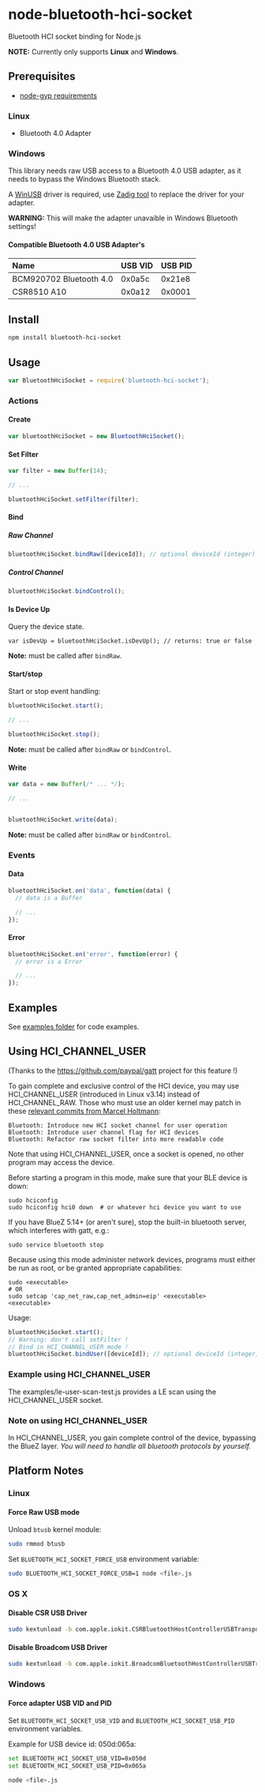 # node-bluetooth-hci-socket

Bluetooth HCI socket binding for Node.js

__NOTE:__ Currently only supports __Linux__ and __Windows__.

## Prerequisites

 * [node-gyp requirements](https://github.com/TooTallNate/node-gyp#installation)

### Linux

 * Bluetooth 4.0 Adapter

### Windows

This library needs raw USB access to a Bluetooth 4.0 USB adapter, as it needs to bypass the Windows Bluetooth stack.

A [WinUSB](https://msdn.microsoft.com/en-ca/library/windows/hardware/ff540196(v=vs.85).aspx) driver is required, use [Zadig tool](http://zadig.akeo.ie) to replace the driver for your adapter.

__WARNING:__ This will make the adapter unavaible in Windows Bluetooth settings!

#### Compatible Bluetooth 4.0 USB Adapter's

| Name | USB VID | USB PID |
|:---- | :------ | :-------|
| BCM920702 Bluetooth 4.0 | 0x0a5c | 0x21e8 |
| CSR8510 A10 | 0x0a12 | 0x0001 |

## Install

```sh
npm install bluetooth-hci-socket
```

## Usage

```javascript
var BluetoothHciSocket = require('bluetooth-hci-socket');
```

### Actions

#### Create

```javascript
var bluetoothHciSocket = new BluetoothHciSocket();
```

#### Set Filter

```javascript
var filter = new Buffer(14);

// ...

bluetoothHciSocket.setFilter(filter);
```

#### Bind

##### Raw Channel

```javascript
bluetoothHciSocket.bindRaw([deviceId]); // optional deviceId (integer)
```

##### Control Channel

```javascript
bluetoothHciSocket.bindControl();
```

#### Is Device Up

Query the device state.

```
var isDevUp = bluetoothHciSocket.isDevUp(); // returns: true or false
```

__Note:__ must be called after ```bindRaw```.

#### Start/stop

Start or stop event handling:

```javascript
bluetoothHciSocket.start();

// ...

bluetoothHciSocket.stop();
```

__Note:__ must be called after ```bindRaw``` or ```bindControl```.

#### Write

```javascript
var data = new Buffer(/* ... */);

// ...


bluetoothHciSocket.write(data);
```

__Note:__ must be called after ```bindRaw``` or ```bindControl```.

### Events

#### Data

```javascript
bluetoothHciSocket.on('data', function(data) {
  // data is a Buffer

  // ...
});
```

#### Error

```javascript
bluetoothHciSocket.on('error', function(error) {
  // error is a Error

  // ...
});
```

## Examples

See [examples folder](https://github.com/sandeepmistry/node-bluetooth-hci-socket/blob/master/examples) for code examples.

## Using HCI_CHANNEL_USER

(Thanks to the https://github.com/paypal/gatt project for this feature !)

To gain complete and exclusive control of the HCI device, you may use
HCI_CHANNEL_USER (introduced in Linux v3.14) instead of HCI_CHANNEL_RAW.
Those who must use an older kernel may patch in these [relevant commits
from Marcel Holtmann](http://www.spinics.net/lists/linux-bluetooth/msg37345.html):

    Bluetooth: Introduce new HCI socket channel for user operation
    Bluetooth: Introduce user channel flag for HCI devices
    Bluetooth: Refactor raw socket filter into more readable code

Note that using HCI_CHANNEL_USER, once a socket is opened,
no other program may access the device.

Before starting a program in this mode, make sure that your BLE device is down:

    sudo hciconfig
    sudo hciconfig hci0 down  # or whatever hci device you want to use

If you have BlueZ 5.14+ (or aren't sure), stop the built-in
bluetooth server, which interferes with gatt, e.g.:

    sudo service bluetooth stop

Because using this mode administer network devices, programs must
either be run as root, or be granted appropriate capabilities:

    sudo <executable>
    # OR
    sudo setcap 'cap_net_raw,cap_net_admin=eip' <executable>
    <executable>

Usage:

```javascript
bluetoothHciSocket.start();
// Warning: don't call setFilter !
// Bind in HCI_CHANNEL_USER mode !
bluetoothHciSocket.bindUser([deviceId]); // optional deviceId (integer)
```

### Example using HCI_CHANNEL_USER

The examples/le-user-scan-test.js provides a LE scan using the HCI_CHANNEL_USER socket.

### Note on using HCI_CHANNEL_USER

In HCI_CHANNEL_USER, you gain complete control of the device, bypassing the BlueZ layer. *You will need to handle all bluetooth protocols by yourself.*


## Platform Notes

### Linux

#### Force Raw USB mode

Unload ```btusb``` kernel module:

```sh
sudo rmmod btusb
```

Set ```BLUETOOTH_HCI_SOCKET_FORCE_USB``` environment variable:

```sh
sudo BLUETOOTH_HCI_SOCKET_FORCE_USB=1 node <file>.js
```

### OS X

#### Disable CSR USB Driver

```sh
sudo kextunload -b com.apple.iokit.CSRBluetoothHostControllerUSBTransport
```

#### Disable Broadcom USB Driver

```sh
sudo kextunload -b com.apple.iokit.BroadcomBluetoothHostControllerUSBTransport
```

### Windows

#### Force adapter USB VID and PID

Set ```BLUETOOTH_HCI_SOCKET_USB_VID``` and ```BLUETOOTH_HCI_SOCKET_USB_PID``` environment variables.

Example for USB device id: 050d:065a:

```sh
set BLUETOOTH_HCI_SOCKET_USB_VID=0x050d
set BLUETOOTH_HCI_SOCKET_USB_PID=0x065a

node <file>.js
```
